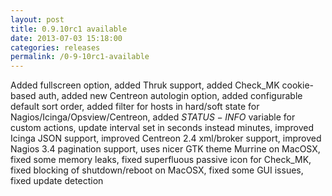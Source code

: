 ```yaml
---
layout: post
title: 0.9.10rc1 available
date: 2013-07-03 15:18:00
categories: releases
permalink: /0-9-10rc1-available
---
```


Added fullscreen option, added Thruk support, added Check_MK cookie-based auth, added new Centreon autologin option, added configurable default sort order, added filter for hosts in hard/soft state for Nagios/Icinga/Opsview/Centreon, added $STATUS-INFO$ variable for custom actions, update interval set in seconds instead minutes, improved Icinga JSON support, improved Centreon 2.4 xml/broker support, improved Nagios 3.4 pagination support, uses nicer GTK theme Murrine on MacOSX, fixed some memory leaks, fixed superfluous passive icon for Check_MK, fixed blocking of shutdown/reboot on MacOSX, fixed some GUI issues, fixed update detection


